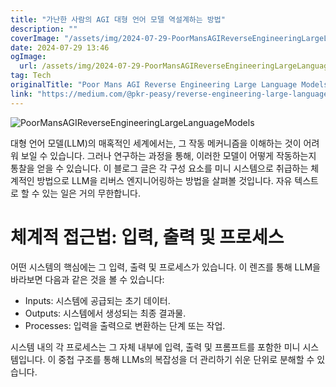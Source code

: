 ```yaml
---
title: "가난한 사람의 AGI 대형 언어 모델 역설계하는 방법"
description: ""
coverImage: "/assets/img/2024-07-29-PoorMansAGIReverseEngineeringLargeLanguageModels_0.png"
date: 2024-07-29 13:46
ogImage: 
  url: /assets/img/2024-07-29-PoorMansAGIReverseEngineeringLargeLanguageModels_0.png
tag: Tech
originalTitle: "Poor Mans AGI Reverse Engineering Large Language Models"
link: "https://medium.com/@pkr-peasy/reverse-engineering-large-language-models-a-systematic-approach-fc2bf6d4a7e8"
---
```



![PoorMansAGIReverseEngineeringLargeLanguageModels](/assets/img/2024-07-29-PoorMansAGIReverseEngineeringLargeLanguageModels_0.png)

대형 언어 모델(LLM)의 매혹적인 세계에서는, 그 작동 메커니즘을 이해하는 것이 어려워 보일 수 있습니다. 그러나 연구하는 과정을 통해, 이러한 모델이 어떻게 작동하는지 통찰을 얻을 수 있습니다. 이 블로그 글은 각 구성 요소를 미니 시스템으로 취급하는 체계적인 방법으로 LLM을 리버스 엔지니어링하는 방법을 살펴볼 것입니다. 자유 텍스트로 할 수 있는 일은 거의 무한합니다.

# 체계적 접근법: 입력, 출력 및 프로세스

어떤 시스템의 핵심에는 그 입력, 출력 및 프로세스가 있습니다. 이 렌즈를 통해 LLM을 바라보면 다음과 같은 것을 볼 수 있습니다:

<div class="content-ad"></div>

- Inputs: 시스템에 공급되는 초기 데이터.
- Outputs: 시스템에서 생성되는 최종 결과물.
- Processes: 입력을 출력으로 변환하는 단계 또는 작업.

시스템 내의 각 프로세스는 그 자체 내부에 입력, 출력 및 프롬프트를 포함한 미니 시스템입니다. 이 중첩 구조를 통해 LLMs의 복잡성을 더 관리하기 쉬운 단위로 분해할 수 있습니다.